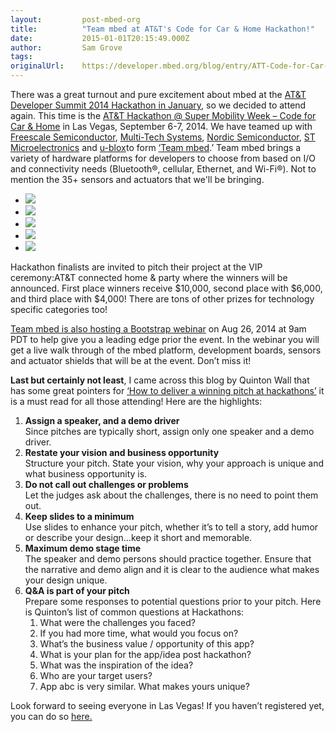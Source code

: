 ```yaml
---
layout:         post-mbed-org
title:          "Team mbed at AT&T's Code for Car & Home Hackathon!"
date:           2015-01-01T20:15:49.000Z
author:         Sam Grove
tags:           
originalUrl:    https://developer.mbed.org/blog/entry/ATT-Code-for-Car-and-home/
---
```


<p>There was a great turnout and pure excitement about mbed at the <a href="https://mbed.org/blog/entry/FRDM-KL46Z-Launched-at-ATT-Developers-/">AT&amp;T Developer Summit 2014 Hackathon in January</a>,
  so we decided to attend again. This time is the <a href="http://attcarhomehackathon.com/"
  rel="nofollow">AT&amp;T Hackathon @ Super Mobility Week &#x2013; Code for Car &amp; Home</a> in
  Las Vegas, September 6-7, 2014. We have teamed up with <a href="http://freescale.com/"
  rel="nofollow">Freescale Semiconductor</a>, <a href="http://multitech.com"
  rel="nofollow">Multi-Tech Systems</a>, <a href="http://www.nordicsemi.com/"
  rel="nofollow">Nordic Semiconductor</a>, <a href="http://st.com/" rel="nofollow">ST Microelectronics</a> and
  <a
  href="www.ublox.com/">u-blox</a>to form <a href="http://mbed.org/teams/ATT-CTIA-Hackathon-2014/">&#x2018;Team mbed</a>.&#x2019;
    Team mbed brings a variety of hardware platforms for developers to choose
    from based on I/O and connectivity needs (Bluetooth&#xAE;, cellular, Ethernet,
    and Wi-Fi&#xAE;). Not to mention the 35+ sensors and actuators that we&apos;ll
    be bringing.</p>
<ul class="polaroids medium">
  <li><a href="http://mbed.org/platforms/frdm-k64f" title="FRDM-K64F"><img src="http://developer.mbed.org/media/cache/platforms/k64f_image_v1.JPG.250x250_q85.jpg.pagespeed.ce.vB9UmM1VOl.jpg"></a>
  </li>
  <li><a href="http://mbed.org/platforms/Nordic-nRF51822" title="Nordic mkit"><img src="http://developer.mbed.org/media/cache/platforms/250x197xnRF51822-mKIT_ang.png.250x250_q85.png.pagespeed.ic.3lfrGHLgVu.jpg"></a>
  </li>
  <li><a href="http://mbed.org/platforms/ST-Nucleo-F411RE/" title="Nucleo-F411RE"><img src="https://developer.mbed.org/media/thumbs/7e/ec/7eec336ed7ab434ca21ed28277a592c5.png.pagespeed.ce.hG2MZ3DJTh.png"></a>
  </li>
  <li><a href="http://mbed.org/platforms/u-blox-C027/" title="ublox C027"><img src="http://developer.mbed.org/media/cache/platforms/ublox_square_1.jpg.250x250_q85.jpg.pagespeed.ce.q8MtRmSaFx.jpg"></a>
  </li>
  <li><a href="http://www.multitech.com/en_US/PRODUCTS/Families/SocketModemCell/ "
    title="SocketModem Cell"><img src="https://developer.mbed.org/media/uploads/katiedmo/xmultitechshield.jpg.pagespeed.ic.giewuPxo0-.jpg"></a>
  </li>
</ul>
<p>Hackathon finalists are invited to pitch their project at the VIP ceremony:AT&amp;T
  connected home &amp; party where the winners will be announced. First place
  winners receive $10,000, second place with $6,000, and third place with
  $4,000! There are tons of other prizes for technology specific categories
  too!</p>
<p><a href="https://attdeveloper.webex.com/mw0401l/mywebex/default.do?nomenu=true&amp;siteurl=attdeveloper&amp;service=6&amp;rnd=0.9971121591291626&amp;main_url=https://attdeveloper.webex.com/ec0701l/eventcenter/event/eventAction.do%3FtheAction%3Ddetail%26confViewID%3D1749771661%26%26MK%3D661212771%26%26%26siteurl%3Dattdeveloper&amp;sf28952448=1&amp;sf29140091=1"
  rel="nofollow">Team mbed is also hosting a Bootstrap webinar</a> on Aug
  26, 2014 at 9am PDT to help give you a leading edge prior the event. In
  the webinar you will get a live walk through of the mbed platform, development
  boards, sensors and actuator shields that will be at the event. Don&#x2019;t
  miss it!</p>
<p><strong>Last but certainly not least</strong>, I came across this blog
  by Quinton Wall that has some great pointers for <a href="https://developer.salesforce.com/blogs/developer-relations/2014/07/deliver-winning-pitch-hackathons.html"
  rel="nofollow">&#x2018;How to deliver a winning pitch at hackathons&#x2019;</a> it
  is a must read for all those attending! Here are the highlights:</p>
<ol>
  <li><strong>Assign a speaker, and a demo driver</strong> 
    <br>Since pitches are typically short, assign only one speaker and a demo
    driver.</li>
  <li><strong>Restate your vision and business opportunity</strong> 
    <br>Structure your pitch. State your vision, why your approach is unique and
    what business opportunity is.</li>
  <li><strong>Do not call out challenges or problems</strong> 
    <br>Let the judges ask about the challenges, there is no need to point them
    out.</li>
  <li><strong>Keep slides to a minimum</strong> 
    <br>Use slides to enhance your pitch, whether it&#x2019;s to tell a story,
    add humor or describe your design&#x2026;keep it short and memorable.</li>
  <li><strong>Maximum demo stage time</strong> 
    <br>The speaker and demo persons should practice together. Ensure that the
    narrative and demo align and it is clear to the audience what makes your
    design unique.</li>
  <li><strong>Q&amp;A is part of your pitch</strong> 
    <br>Prepare some responses to potential questions prior to your pitch. Here
    is Quinton&#x2019;s list of common questions at Hackathons:
    <ol>
      <li>What were the challenges you faced?</li>
      <li>If you had more time, what would you focus on?</li>
      <li>What&#x2019;s the business value / opportunity of this app?</li>
      <li>What is your plan for the app/idea post hackathon?</li>
      <li>What was the inspiration of the idea?</li>
      <li>Who are your target users?</li>
      <li>App abc is very similar. What makes yours unique?</li>
    </ol>
  </li>
</ol>
<p>Look forward to seeing everyone in Las Vegas! If you haven&#x2019;t registered
  yet, you can do so <a href="https://www.eventbrite.com/e/att-hackathon-super-mobility-week-code-for-car-home-tickets-11585842567"
  rel="nofollow">here.</a>
</p>
